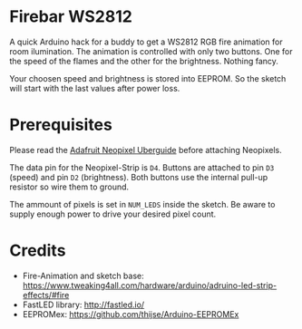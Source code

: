 Firebar WS2812
=
A quick Arduino hack for a buddy to get a WS2812 RGB fire animation for room ilumination. 
The animation is controlled with only two buttons. One for the speed of the flames and the other for the brightness. Nothing fancy.

Your choosen speed and brightness is stored into EEPROM. So the sketch will start with the last values after power loss.

Prerequisites
==
Please read the [Adafruit Neopixel Uberguide](https://learn.adafruit.com/adafruit-neopixel-uberguide/overview) before attaching Neopixels.

The data pin for the Neopixel-Strip is `D4`. Buttons are attached to pin `D3` (speed) and pin `D2` (brightness). Both buttons use the internal pull-up resistor so wire them to ground.

The ammount of pixels is set in `NUM_LEDS` inside the sketch. Be aware to supply enough power to drive your desired pixel count.

Credits
==

* Fire-Animation and sketch base: https://www.tweaking4all.com/hardware/arduino/adruino-led-strip-effects/#fire
* FastLED library: http://fastled.io/
* EEPROMex: https://github.com/thijse/Arduino-EEPROMEx

